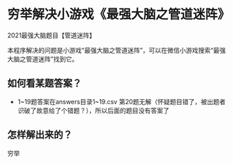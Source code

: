 # 穷举解决小游戏《最强大脑之管道迷阵》
2021最强大脑题目【管道迷阵】

本程序解决的问题是小游戏“最强大脑之管道迷阵”，可以在微信小游戏搜索“最强大脑之管道迷阵”找到它。

## 如何看某题答案？
* 1\~19题答案在answers目录1\~19.csv
第20题无解（怀疑题目错了，被出题者识破了故意给了个错题？），所以后面的题目没有答案了

## 怎样解出来的？
穷举
